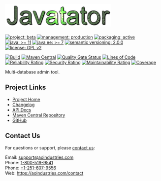 # [<img src="javatator-logo.gif" alt="Javatator Logo" width="345" height="72">](https://github.com/ao-apps/javatator)

[![project: beta](https://aoindustries.com/ao-badges/project-beta.svg)](https://aoindustries.com/life-cycle#project-beta)
[![management: production](https://aoindustries.com/ao-badges/management-production.svg)](https://aoindustries.com/life-cycle#management-production)
[![packaging: active](https://aoindustries.com/ao-badges/packaging-active.svg)](https://aoindustries.com/life-cycle#packaging-active)  
[![java: &gt;= 11](https://aoindustries.com/ao-badges/java-11.svg)](https://docs.oracle.com/en/java/javase/11/)
[![java ee: &gt;= 7](https://aoindustries.com/ao-badges/javaee-7.svg)](https://docs.oracle.com/javaee/7/)
[![semantic versioning: 2.0.0](https://aoindustries.com/ao-badges/semver-2.0.0.svg)](https://semver.org/spec/v2.0.0.html)
[![license: GPL v2](https://aoindustries.com/ao-badges/license-gpl-2.0.svg)](https://www.gnu.org/licenses/gpl-2.0)

[![Build](https://github.com/ao-apps/javatator/workflows/Build/badge.svg?branch=master)](https://github.com/ao-apps/javatator/actions?query=workflow%3ABuild)
[![Maven Central](https://maven-badges.herokuapp.com/maven-central/com.aoindustries/javatator/badge.svg)](https://maven-badges.herokuapp.com/maven-central/com.aoindustries/javatator)
[![Quality Gate Status](https://sonarcloud.io/api/project_badges/measure?branch=master&project=com.aoindustries%3Ajavatator&metric=alert_status)](https://sonarcloud.io/dashboard?branch=master&id=com.aoindustries%3Ajavatator)
[![Lines of Code](https://sonarcloud.io/api/project_badges/measure?branch=master&project=com.aoindustries%3Ajavatator&metric=ncloc)](https://sonarcloud.io/component_measures?branch=master&id=com.aoindustries%3Ajavatator&metric=ncloc)  
[![Reliability Rating](https://sonarcloud.io/api/project_badges/measure?branch=master&project=com.aoindustries%3Ajavatator&metric=reliability_rating)](https://sonarcloud.io/component_measures?branch=master&id=com.aoindustries%3Ajavatator&metric=Reliability)
[![Security Rating](https://sonarcloud.io/api/project_badges/measure?branch=master&project=com.aoindustries%3Ajavatator&metric=security_rating)](https://sonarcloud.io/component_measures?branch=master&id=com.aoindustries%3Ajavatator&metric=Security)
[![Maintainability Rating](https://sonarcloud.io/api/project_badges/measure?branch=master&project=com.aoindustries%3Ajavatator&metric=sqale_rating)](https://sonarcloud.io/component_measures?branch=master&id=com.aoindustries%3Ajavatator&metric=Maintainability)
[![Coverage](https://sonarcloud.io/api/project_badges/measure?branch=master&project=com.aoindustries%3Ajavatator&metric=coverage)](https://sonarcloud.io/component_measures?branch=master&id=com.aoindustries%3Ajavatator&metric=Coverage)

Multi-database admin tool.

## Project Links
* [Project Home](https://aoindustries.com/javatator/)
* [Changelog](https://aoindustries.com/javatator/changelog)
* [API Docs](https://aoindustries.com/javatator/apidocs/)
* [Maven Central Repository](https://central.sonatype.com/artifact/com.aoindustries/javatator)
* [GitHub](https://github.com/ao-apps/javatator)

## Contact Us
For questions or support, please [contact us](https://aoindustries.com/contact):

Email: [support@aoindustries.com](mailto:support@aoindustries.com)  
Phone: [1-800-519-9541](tel:1-800-519-9541)  
Phone: [+1-251-607-9556](tel:+1-251-607-9556)  
Web: https://aoindustries.com/contact

